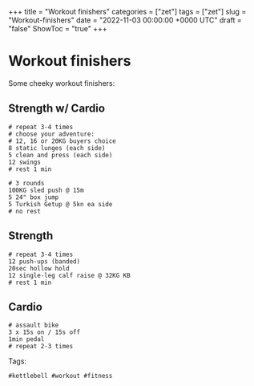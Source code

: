 +++
title = "Workout finishers"
categories = ["zet"]
tags = ["zet"]
slug = "Workout-finishers"
date = "2022-11-03 00:00:00 +0000 UTC"
draft = "false"
ShowToc = "true"
+++

# Workout finishers

Some cheeky workout finishers:

## Strength w/ Cardio

```shell
# repeat 3-4 times
# choose your adventure:
# 12, 16 or 20KG buyers choice
8 static lunges (each side)
5 clean and press (each side)
12 swings
# rest 1 min
```

```shell
# 3 rounds
100KG sled push @ 15m
5 24" box jump
5 Turkish Getup @ 5kn ea side
# no rest
```

## Strength

```shell
# repeat 3-4 times
12 push-ups (banded)
20sec hollow hold
12 single-leg calf raise @ 32KG KB
# rest 1 min
```

## Cardio

```shell
# assault bike
3 x 15s on / 15s off
1min pedal
# repeat 2-3 times
```

Tags:

    #kettlebell #workout #fitness
